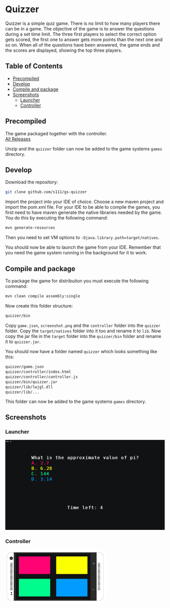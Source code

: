 # Quizzer
Quizzer is a simple quiz game.
There is no limit to how many players there can be in a game.
The objective of the game is to answer the questions during a set time limit.
The three first players to select the correct option gets scored, the first one to answer gets more points than the next one and so on.
When all of the questions have been answered, the game ends and the scores are displayed, showing the top three players.

## Table of Contents

- [Precompiled](#precompiled)
- [Develop](#develop)
- [Compile and package](#compile-and-package)
- [Screenshots](#screenshots)
	- [Launcher](#launcher)
	- [Controller](#controller)

## Precompiled
The game packaged together with the controller.  
[All Releases](https://github.com/s111/gs-quizzer/releases)

Unzip and the ```quizzer``` folder can now be added to the game systems ```games``` directory.

## Develop
Download the repository:
```sh
git clone github.com/s111/gs-quizzer
```

Import the project into your IDE of choice. Choose a new maven project and import the pom.xml file. For your IDE to be able to compile the games, you first need to have maven generate the native libraries needed by the game. You do this by executing the following command:
```sh
mvn generate-resources
```
Then you need to set VM options to ```-Djava.library.path=target/natives```.

You should now be able to launch the game from your IDE. Remember that you need the game system running in the background for it to work.

## Compile and package
To package the game for distribuiton you must execute the following command:
```sh
mvn clean compile assembly:single
```

Now create this folder structure:  
```sh
quizzer/bin
```
Copy ```game.json```, ```screenshot.png``` and the ```controller``` folder into the ```quizzer``` folder. Copy the ```target/natives``` folder into it too and rename it to ```lib```. Now copy the jar file in the ```target``` folder into the ```quizzer/bin``` folder and rename it to ```quizzer.jar```.

You should now have a folder named ```quizzer``` which looks something like this:
```
quizzer/game.json
quizzer/controller/index.html
quizzer/controller/controller.js
quizzer/bin/quizzer.jar
quizzer/lib/lwjgl.dll
quizzer/lib/...
```
This folder can now be added to the game systems ```games``` directory.

## Screenshots

### Launcher
<img src="https://github.com/s111/gamesystem/blob/master/screenshots/quizzer.png" width="640">

### Controller
<img src="https://github.com/s111/gamesystem/blob/master/screenshots/quizzer_controller.png" width="320">
